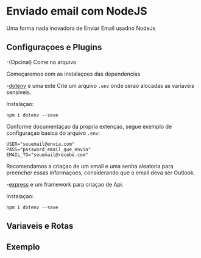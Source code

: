 <h1>Enviado email com NodeJS</h1>
Uma forma nada inovadora de Enviar Email usadno NodeJs

<h2>Configuraçoes e Plugins</h2>
-(Opcinal) Come no arquivo 

Começaremos com as instalaçoes das dependencias

-[dotenv](https://www.npmjs.com/package/dotenv) e uma exte
Crie um arquivo <code>.env</code> onde serao alocadas as variaveis sensiveis.

Instalaçao:

```npm i dotenv --save```

Conforme documentaçao da propria extençao, segue exemplo de configuraçao basica do arquivo <code>.env</code>:

```
USER="seuemail@envia.com"
PASS="password_email_que_envia"
EMAIL_TO="seuemail@recebe.com"
```

Recomendamos a criaçao de um email e uma senha aleatoria para preencher essas informaçoes, considerando que o email deva ser Outlook.

-[express](https://expressjs.com/pt-br/) e um framework para criaçao de Api.

Instalaçao:

```
npm i dotenv --save
```



<h2>Variaveis e Rotas</h2>

<h2>Exemplo</h2>
